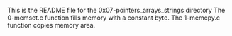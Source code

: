 This is the README file for the 0x07-pointers_arrays_strings directory
The 0-memset.c function fills memory with a constant byte.
The 1-memcpy.c function copies memory area.
